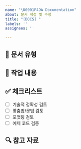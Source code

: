 ```yaml
---
name: "\U0001F4DA Documentation"
about: 문서 작성 및 수정
title: "[DOCS] "
labels: ''
assignees: ''

---
```


## 📑 문서 유형
<!-- API 문서, 사용자 가이드, README 등 -->

## 📝 작업 내용
<!-- 추가하거나 수정할 내용을 설명해주세요 -->

## ✅ 체크리스트
- [ ] 기술적 정확성 검토
- [ ] 맞춤법/문법 검토
- [ ] 포맷팅 검토
- [ ] 예제 코드 검증

## 🔍 참고 자료
<!-- 관련 문서나 참고 자료를 링크해주세요 -->
